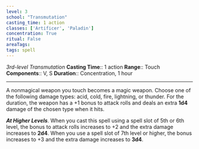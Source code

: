 ```yaml
---
level: 3
school: "Transmutation"
casting_time: 1 action
classes: ['Artificer', 'Paladin']
concentration: True
ritual: False
areaTags: 
tags: spell
---
```


_3rd-level Transmutation_
**Casting Time**:: 1 action
**Range**:: Touch
**Components**:: V, S
**Duration**:: Concentration, 1 hour

---

A nonmagical weapon you touch becomes a magic weapon. Choose one of the following damage types: acid, cold, fire, lightning, or thunder. For the duration, the weapon has a +1 bonus to attack rolls and deals an extra **1d4** damage of the chosen type when it hits.


**_At Higher Levels_**. When you cast this spell using a spell slot of 5th or 6th level, the bonus to attack rolls increases to +2 and the extra damage increases to **2d4**. When you use a spell slot of 7th level or higher, the bonus increases to +3 and the extra damage increases to **3d4**.


